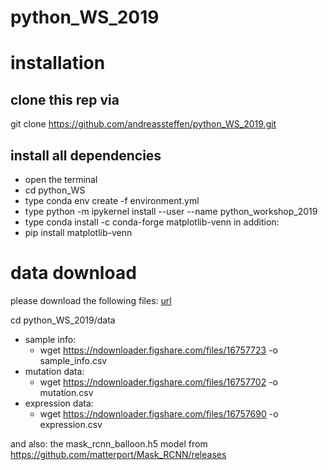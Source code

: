 # python_WS_2019

# installation
## clone this rep via 
git clone https://github.com/andreassteffen/python_WS_2019.git

## install all dependencies
* open the terminal
* cd python_WS
* type conda env create -f environment.yml
* type python -m ipykernel install --user --name python_workshop_2019
* type conda install -c conda-forge matplotlib-venn
in addition:
* pip install matplotlib-venn


# data download
please download the following files:
[url](https://depmap.org/portal/download/)

cd python_WS_2019/data

* sample info:
  * wget https://ndownloader.figshare.com/files/16757723 -o sample_info.csv
* mutation data:
  * wget https://ndownloader.figshare.com/files/16757702 -o mutation.csv
* expression data:
  * wget https://ndownloader.figshare.com/files/16757690 -o expression.csv

and also:
the mask_rcnn_balloon.h5
 model from https://github.com/matterport/Mask_RCNN/releases
